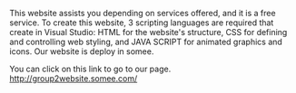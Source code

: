This website assists you depending on services offered, and it is a free service. To create this website, 3 scripting languages are required that create in Visual Studio: HTML for the website's structure, CSS for defining and controlling web styling, and JAVA SCRIPT for animated graphics and icons. Our website is deploy in somee.

You can click on this link to go to our page.
http://group2website.somee.com/
